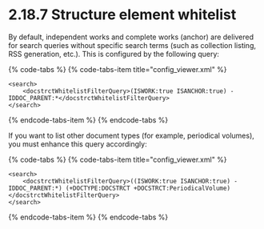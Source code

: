 # 2.18.7 Structure element whitelist

By default, independent works and complete works \(anchor\) are delivered for search queries without specific search terms \(such as collection listing, RSS generation, etc.\). This is configured by the following query:

{% code-tabs %}
{% code-tabs-item title="config\_viewer.xml" %}
```markup
<search>
    <docstrctWhitelistFilterQuery>(ISWORK:true ISANCHOR:true) -IDDOC_PARENT:*</docstrctWhitelistFilterQuery>
</search>
```
{% endcode-tabs-item %}
{% endcode-tabs %}

If you want to list other document types \(for example, periodical volumes\), you must enhance this query accordingly:

{% code-tabs %}
{% code-tabs-item title="config\_viewer.xml" %}
```markup
<search>
    <docstrctWhitelistFilterQuery>((ISWORK:true ISANCHOR:true) -IDDOC_PARENT:*) (+DOCTYPE:DOCSTRCT +DOCSTRCT:PeriodicalVolume)</docstrctWhitelistFilterQuery>
</search>
```
{% endcode-tabs-item %}
{% endcode-tabs %}

